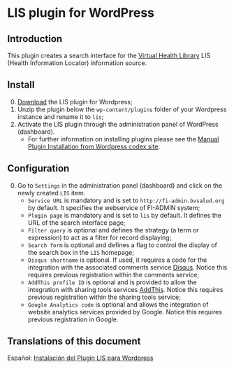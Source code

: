 LIS plugin for WordPress
========================

## Introduction
This plugin creates a search interface for the [Virtual Health Library](http://modelo.bvsalud.org/en/) LIS (Health Information Locator) information source.

## Install

0. [Download](https://github.com/bireme/lis-wp-plugin/archive/master.zip) the LIS plugin for Wordpress;
0. Unzip the plugin below the `wp-content/plugins` folder of your Wordpress instance and rename it to `lis`;
0. Activate the LIS plugin through the administration panel of WordPress (dashboard).
    * For further information on installing plugins please see the [Manual Plugin Installation from Wordpress codex site](http://codex.wordpress.org/Managing_Plugins#Manual_Plugin_Installation).

## Configuration
0. Go to `Settings` in the administration panel (dashboard) and click on the newly created `LIS` item.
    * `Service URL` is mandatory and is set to `http://fi-admin.bvsalud.org` by default. It specifies the webservice of FI-ADMIN system; 
    * `Plugin page` is mandatory and is set to `lis` by default. It defines the URL of the search interface page;
    * `Filter query` is optional and defines the strategy (a term or expression) to act as a filter for record displaying;
    * `Search form` is optional and defines a flag to control the display of the search box in the `LIS` homepage;
    * `Disqus shortname` is optional. If used, it requires a code for the integration with the associated comments service  [Disqus](http://disqus.com/). Notice this requires previous registration within the comments service;
    * `AddThis profile ID` is optional and is provided to allow the integration with sharing tools services [AddThis](http://www.addthis.com/). Notice this requires previous registration within the sharing tools service;
    * `Google Analytics code` is optional and allows the integration of website analytics services provided by Google. Notice this requires previous registration in Google.

## Translations of this document
Español: [Instalación del Plugin LIS para Wordpress](http://wiki.bireme.org/es/index.php/Instalaci%C3%B3n_del_Plugin_LIS_para_Wordpress)

